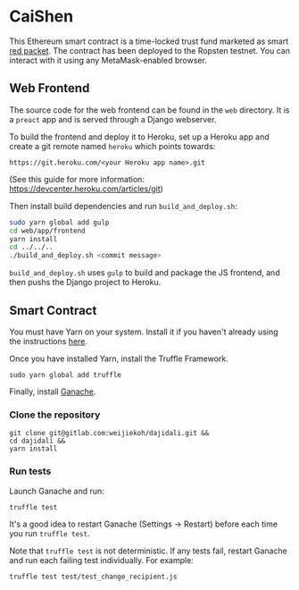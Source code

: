 # CaiShen

This Ethereum smart contract is a time-locked trust fund marketed as smart [red
packet](https://en.wikipedia.org/wiki/Red_envelope). The contract has been deployed
to the Ropsten testnet. You can interact with it using any MetaMask-enabled browser.

## Web Frontend

The source code for the web frontend can be found in the `web` directory. It is a `preact` app
and is served through a Django webserver.

To build the frontend and deploy it to Heroku, set up a Heroku app and create a
git remote named `heroku` which points towards:

```
https://git.heroku.com/<your Heroku app name>.git
```
(See this guide for more information: https://devcenter.heroku.com/articles/git)

Then install build dependencies and run `build_and_deploy.sh`:

```bash
sudo yarn global add gulp
cd web/app/frontend
yarn install
cd ../../..
./build_and_deploy.sh <commit message>
```

`build_and_deploy.sh` uses `gulp` to build and package the JS frontend, and
then pushs the Django project to Heroku.


## Smart Contract

You must have Yarn on your system. Install it if you haven't already using the
instructions [here](https://yarnpkg.com/en/docs/install).

Once you have installed Yarn, install the Truffle Framework.

```
sudo yarn global add truffle
```

Finally, install [Ganache](http://truffleframework.com/ganache/).

### Clone the repository

```
git clone git@gitlab.com:weijiekoh/dajidali.git &&
cd dajidali &&
yarn install
```

### Run tests

Launch Ganache and run:

```
truffle test
```

It's a good idea to restart Ganache (Settings -> Restart) before each time you
run `truffle test`.

Note that `truffle test` is not deterministic. If any tests fail, restart
Ganache and run each failing test individually. For example:

```
truffle test test/test_change_recipient.js
```
